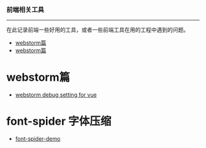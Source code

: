 ### 前端相关工具

----------
在此记录前端一些好用的工具，或者一些前端工具在用的工程中遇到的问题。


* [webstorm篇](#webstorm篇)
* [webstorm篇](#webstorm篇)



# webstorm篇
- [webstorm debug setting for vue](https://github.com/skybluefly/FEforTool/issues/1)

# font-spider 字体压缩
- [font-spider-demo](https://github.com/skybluefly/FEforTool/issues/2)
